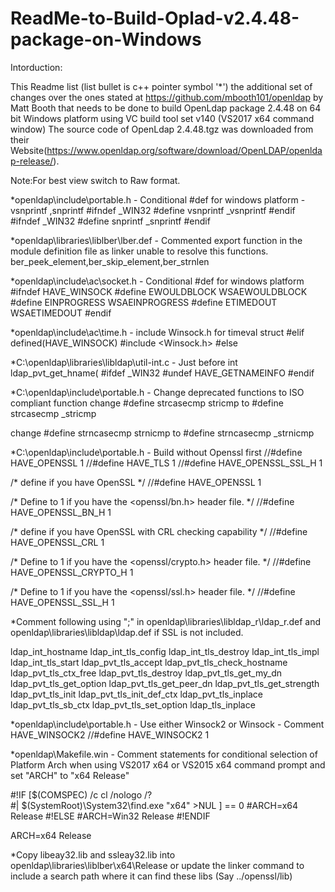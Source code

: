 # ReadMe-to-Build-Oplad-v2.4.48-package-on-Windows
Intorduction: 

This Readme list (list bullet is c++ pointer symbol '*') the additional set of changes over the ones stated at  https://github.com/mbooth101/openldap by Matt Booth that needs to be done to build OpenLdap package 2.4.48 on 64 bit Windows platform using VC build tool set v140 (VS2017 x64 command window) The source code of OpenLdap 2.4.48.tgz was downloaded from their Website(https://www.openldap.org/software/download/OpenLDAP/openldap-release/). 

Note:For best view switch to Raw format.

*openldap\include\portable.h - Conditional #def for windows platform - vsnprintf ,snprintf
#ifndef _WIN32
#define vsnprintf _vsnprintf
#endif
#ifndef _WIN32
#define snprintf _snprintf
#endif

*openldap\libraries\liblber\lber.def - Commented export function in the module definition file as linker unable to resolve this functions. 
ber_peek_element,ber_skip_element,ber_strnlen

*openldap\include\ac\socket.h - Conditional #def for windows platform
#ifndef HAVE_WINSOCK
#define EWOULDBLOCK WSAEWOULDBLOCK
#define EINPROGRESS WSAEINPROGRESS
#define ETIMEDOUT	WSAETIMEDOUT
#endif

*openldap\include\ac\time.h - include Winsock.h for timeval struct
#elif defined(HAVE_WINSOCK)
#include <Winsock.h>
#else


*C:\openldap\libraries\libldap\util-int.c  - Just before int ldap_pvt_get_hname(
#ifdef _WIN32
#undef HAVE_GETNAMEINFO
#endif


*C:\openldap\include\portable.h - Change deprecated functions to ISO compliant function
change
#define strcasecmp	stricmp 
to
#define strcasecmp	_stricmp

change 
#define strncasecmp	strnicmp
to
#define strncasecmp	_strnicmp

*C:\openldap\include\portable.h - Build without Openssl first
//#define HAVE_OPENSSL 1
//#define HAVE_TLS 1
//#define HAVE_OPENSSL_SSL_H 1

/* define if you have OpenSSL */
//#define HAVE_OPENSSL 1

/* Define to 1 if you have the <openssl/bn.h> header file. */
//#define HAVE_OPENSSL_BN_H 1

/* define if you have OpenSSL with CRL checking capability */
//#define HAVE_OPENSSL_CRL 1

/* Define to 1 if you have the <openssl/crypto.h> header file. */
//#define HAVE_OPENSSL_CRYPTO_H 1

/* Define to 1 if you have the <openssl/ssl.h> header file. */
//#define HAVE_OPENSSL_SSL_H 1



*Comment following using ";" in openldap\libraries\libldap_r\ldap_r.def and openldap\libraries\libldap\ldap.def if SSL is not included.

ldap_int_hostname
ldap_int_tls_config
ldap_int_tls_destroy
ldap_int_tls_impl
ldap_int_tls_start
ldap_pvt_tls_accept
ldap_pvt_tls_check_hostname
ldap_pvt_tls_ctx_free
ldap_pvt_tls_destroy
ldap_pvt_tls_get_my_dn
ldap_pvt_tls_get_option
ldap_pvt_tls_get_peer_dn
ldap_pvt_tls_get_strength
ldap_pvt_tls_init
ldap_pvt_tls_init_def_ctx
ldap_pvt_tls_inplace
ldap_pvt_tls_sb_ctx
ldap_pvt_tls_set_option
ldap_tls_inplace

*openldap\include\portable.h - Use either Winsock2 or Winsock - Comment HAVE_WINSOCK2
//#define HAVE_WINSOCK2 1


*openldap\Makefile.win - Comment statements for conditional selection of Platform Arch when using VS2017 x64 or VS2015 x64 command prompt and set "ARCH" to "x64 Release"

#!IF [$(COMSPEC) /c cl /nologo /? \
#| $(SystemRoot)\System32\find.exe "x64" >NUL ] == 0
#ARCH=x64 Release
#!ELSE
#ARCH=Win32 Release
#!ENDIF

ARCH=x64 Release

*Copy libeay32.lib and ssleay32.lib into openldap\libraries\liblber\x64\Release or update the linker command to include a search path where it can find these libs (Say ../openssl/lib)
